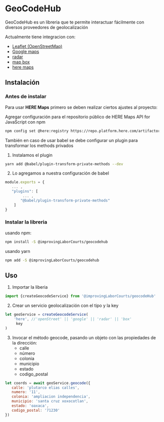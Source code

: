 # GeoCodeHub

GeoCodeHub es un libreria que te permite interactuar fácilmente con diversos proveedores de geolocalización

Actualmente tiene integracion con:
- [Leaflet (OpenStreetMap)](https://leafletjs.com/reference.html)
- [Google maps](https://developers.google.com/maps/documentation/javascript)
- [radar](https://radar.com/documentation/maps/maps)
- [map box](https://docs.mapbox.com/mapbox-gl-js/guides/install/)
- [here maps](https://www.here.com/docs/bundle/maps-api-for-javascript-developer-guide/page/topics/get-started-bundling.html)

## Instalación
### Antes de instalar
Para usar **HERE Maps** primero se deben realizar ciertos ajustes al proyecto:

Agregar configuración para el repositorio público de HERE Maps API for JavaScript con npm

```sh
npm config set @here:registry https://repo.platform.here.com/artifactory/api/npm/maps-api-for-javascript/
```
También en caso de usar babel se debe configurar un plugin para transformar los methods privados
1. Instalamos el plugin 
```sh
yarn add @babel/plugin-transform-private-methods --dev
```
2. Lo agregamos a nuestra configuración de babel
```js
module.exports = {
   ... ,
   "plugins": [
        ... ,
       "@babel/plugin-transform-private-methods"
    ]
}
```
### Instalar la libreria
usando npm:
```sh
npm install -S @improvingLaborCourts/geocodehub
```
usando yarn
```sh
npm add -S @improvingLaborCourts/geocodehub
```
## Uso
1. Importar la liberia
```js
import {createGeocodeService} from '@improvingLaborCourts/geocodeHub'
```
2. Crear un servicio geolocalización con el tipo y la key
```js
let geoService = createGeocodeService(
    'here', //'openStreet' || 'google' || 'radar' || 'box'
     key
)
```
3. Invocar el método geocode, pasando un objeto con las propiedades de la dirección:
   - calle
   - número
   - colonia
   - municipio
   - estado
   - codigo_postal
```js
let coords = await geoService.geocode({
   calle: 'plutarco elias calles',
   numero: '11',
   colonia: 'ampliacion independencia',
   municipio: 'santa cruz xoxocotlan',
   estado: 'oaxaca',
   codigo_postal: '71230'
})
```
